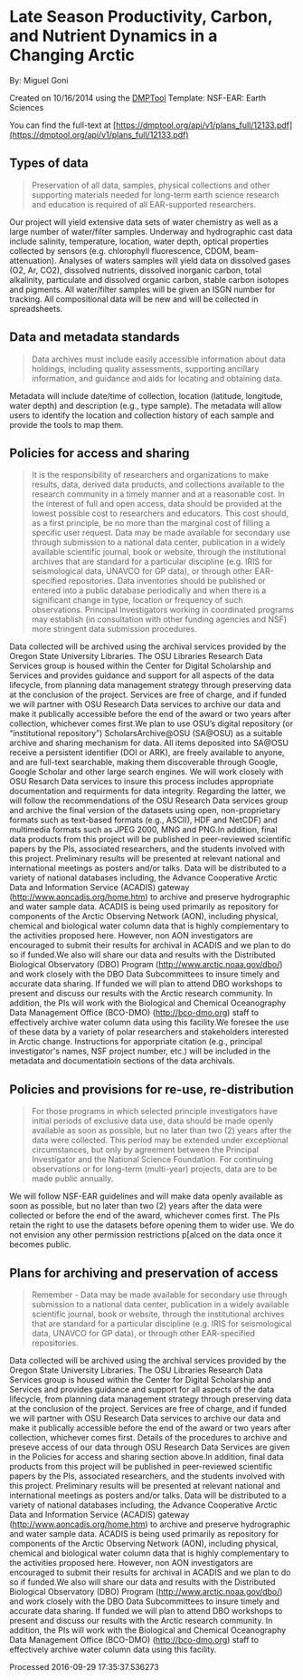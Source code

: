 # Late Season Productivity, Carbon, and Nutrient Dynamics in a Changing Arctic

By: Miguel Goni

Created on 10/16/2014 using the [DMPTool](https://dmp.cdlib.org/) Template: NSF-EAR: Earth Sciences

You can find the full-text at [https://dmptool.org/api/v1/plans_full/12133.pdf](https://dmptool.org/api/v1/plans_full/12133.pdf) 

## Types of data

> Preservation of all data, samples, physical collections and other supporting materials needed for long-term earth science research and education is required of all EAR-supported researchers.

Our project will yield extensive data sets of water chemistry as well as a large number of water/filter samples. Underway and hydrographic cast data include salinity, temperature, location, water depth, optical properties collected by sensors (e.g. chlorophyll fluorescence, CDOM, beam-attenuation). Analyses of waters samples will yield data on dissolved gases (O2, Ar, CO2), dissolved nutrients, dissolved inorganic carbon, total alkalinity, particulate and dissolved organic carbon, stable carbon isotopes and pigments. All water/filter samples will be given an ISGN number for tracking. All compositional data will be new and will be collected in spreadsheets.

## Data and metadata standards

> Data archives must include easily accessible information about data holdings, including quality assessments, supporting ancillary information, and guidance and aids for locating and obtaining data.

Metadata will include date/time of collection, location (latitude, longitude, water depth) and description (e.g., type sample). The metadata will allow users to identify the location and collection history of each sample and provide the tools to map them.

## Policies for access and sharing

> It is the responsibility of researchers and organizations to make results, data, derived data products, and collections available to the research community in a timely manner and at a reasonable cost.  In the interest of full and open access, data should be provided at the lowest possible cost to researchers and educators. This cost should, as a first principle, be no more than the marginal cost of filling a specific user request. Data may be made available for secondary use through submission to a national data center, publication in a widely available scientific journal, book or website, through the institutional archives that are standard for a particular discipline (e.g. IRIS for seismological data, UNAVCO for GP data), or through other EAR-specified repositories. Data inventories should be published or entered into a public database periodically and when there is a significant change in type, location or frequency of such observations. Principal Investigators working in coordinated programs may establish (in consultation with other funding agencies and NSF) more stringent data submission procedures.

Data collected will be archived using the archival services provided by the Oregon State University Libraries. The OSU Libraries Research Data Services group is housed within the Center for Digital Scholarship and Services and provides guidance and support for all aspects of the data lifecycle, from planning data management strategy through preserving data at the conclusion of the project. Services are free of charge, and if funded we will partner with OSU Research Data services to archive our data and make it publically accessible before the end of the award or two years after collection, whichever comes first.We plan to use OSU&rsquo;s digital repository (or &ldquo;institutional repository&rdquo;) ScholarsArchive@OSU (SA@OSU) as a suitable archive and sharing mechanism for data. All items deposited into SA@OSU receive a persistent identifier (DOI or ARK), are freely available to anyone, and are full-text searchable, making them discoverable through Google, Google Scholar and other large search engines. We will work closely with OSU Resarch Data services to insure this process includes appropriate documentation and requirments for data integrity. Regarding the latter, we will follow the recommendations of the OSU Research Data services group and archive the final version of the datasets using open, non-proprietary formats such as text-based formats (e.g., ASCII), HDF and NetCDF) and multimedia formats such as JPEG 2000, MNG and PNG.In addition, final data products from this project will be published in peer-reviewed scientific papers by the PIs, associated researchers, and the students involved with this project. Preliminary results will be presented at relevant national and international meetings as posters and/or talks. Data will be distributed to a variety of national databases including, the Advance Cooperative Arctic Data and Information Service (ACADIS) gateway (http://www.aoncadis.org/home.htm) to archive and preserve hydrographic and water sample data. ACADIS is being used primarily as repository for components of the Arctic Observing Network (AON), including physical, chemical and biological water column data that is highly complementary to the activities proposed here. However, non AON investigators are encouraged to submit their results for archival in ACADIS and we plan to do so if funded.We also will share our data and results with the Distributed Biological Observatory (DBO) Program (http://www.arctic.noaa.gov/dbo/) and work closely with the DBO Data Subcommittees to insure timely and accurate data sharing. If funded we will plan to attend DBO workshops to present and discuss our results with the Arctic research community. In addition, the PIs will work with the Biological and Chemical Oceanography Data Management Office (BCO-DMO) (http://bco-dmo.org) staff to effectively archive water column data using this facility.We foresee the use of these data by a variety of polar researchers and stakeholders interested in Arctic change. Instructions for apporpriate citation (e.g., principal investigator's names, NSF project number, etc.) will be included in the metadata and documentatioin sections of the data archivals.

## Policies and provisions for re-use, re-distribution

> For those programs in which selected principle investigators have initial periods of exclusive data use, data should be made openly available as soon as possible, but no later than two (2) years after the data were collected. This period may be extended under exceptional circumstances, but only by agreement between the Principal Investigator and the National Science Foundation. For continuing observations or for long-term (multi-year) projects, data are to be made public annually.

We will follow NSF-EAR guidelines and will make data openly available as soon as possible, but no later than two (2) years after the data were collected or before the end of the award, whichever comes first. The PIs retain the right to use the datasets before opening them to wider use. We do not envision any other permission restrictions p[alced on the data once it becomes public.

## Plans for archiving and preservation of access

> Remember - Data may be made available for secondary use through submission to a national data center, publication in a widely available scientific journal, book or website, through the institutional archives that are standard for a particular discipline (e.g. IRIS for seismological data, UNAVCO for GP data), or through other EAR-specified repositories.

Data collected will be archived using the archival services provided by the Oregon State University Libraries. The OSU Libraries Research Data Services group is housed within the Center for Digital Scholarship and Services and provides guidance and support for all aspects of the data lifecycle, from planning data management strategy through preserving data at the conclusion of the project. Services are free of charge, and if funded we will partner with OSU Research Data services to archive our data and make it publically accessible before the end of the award or two years after collection, whichever comes first. Details of the procedures to archive and preseve access of our data through OSU Research Data Services are given in the Policies for access and sharing section above.In addition, final data products from this project will be published in peer-reviewed scientific papers by the PIs, associated researchers, and the students involved with this project. Preliminary results will be presented at relevant national and international meetings as posters and/or talks. Data will be distributed to a variety of national databases including, the Advance Cooperative Arctic Data and Information Service (ACADIS) gateway (http://www.aoncadis.org/home.htm) to archive and preserve hydrographic and water sample data. ACADIS is being used primarily as repository for components of the Arctic Observing Network (AON), including physical, chemical and biological water column data that is highly complementary to the activities proposed here. However, non AON investigators are encouraged to submit their results for archival in ACADIS and we plan to do so if funded.We also will share our data and results with the Distributed Biological Observatory (DBO) Program (http://www.arctic.noaa.gov/dbo/) and work closely with the DBO Data Subcommittees to insure timely and accurate data sharing. If funded we will plan to attend DBO workshops to present and discuss our results with the Arctic research community. In addition, the PIs will work with the Biological and Chemical Oceanography Data Management Office (BCO-DMO) (http://bco-dmo.org) staff to effectively archive water column data using this facility.

Processed 2016-09-29 17:35:37.536273
